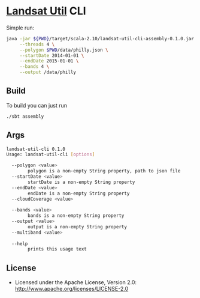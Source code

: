 # [Landsat Util](github.com/azavea/scala-landsat-util) CLI

Simple run:

```bash
java -jar ${PWD}/target/scala-2.10/landsat-util-cli-assembly-0.1.0.jar \
     --threads 4 \
     --polygon $PWD/data/philly.json \
     --startDate 2014-01-01 \
     --endDate 2015-01-01 \
     --bands 4 \
     --output /data/philly 
```

## Build

To build you can just run 

```bash
./sbt assembly
```

## Args

```bash
landsat-util-cli 0.1.0
Usage: landsat-util-cli [options]

  --polygon <value>
        polygon is a non-empty String property, path to json file
  --startDate <value>
        startDate is a non-empty String property
  --endDate <value>
        endDate is a non-empty String property
  --cloudCoverage <value>
        
  --bands <value>
        bands is a non-empty String property
  --output <value>
        output is a non-empty String property
  --multiband <value>
        
  --help
        prints this usage text
```

## License

* Licensed under the Apache License, Version 2.0: http://www.apache.org/licenses/LICENSE-2.0